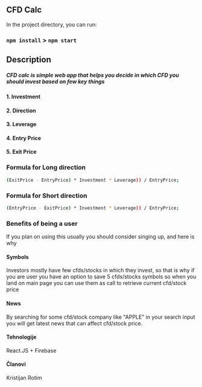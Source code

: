 ## CFD Calc

In the project directory, you can run:

### `npm install` > `npm start`

## Description

##### CFD calc is simple web app that helps you decide in which CFD you should invest based on few key things

#### 1. Investment

#### 2. Direction

#### 3. Leverage

#### 4. Entry Price

#### 5. Exit Price

### Formula for Long direction

```sh
(ExitPrice - EntryPrice) * Investment * Leverage)) / EntryPrice;
```

### Formula for Short direction

```sh
(EntryPrice - ExitPrice) * Investment * Leverage)) / EntryPrice;
```

### Benefits of being a user

If you plan on using this usually you should consider singing up, and here is why

#### Symbols

Investors mostly have few cfds/stocks in which they invest, so that is why if you are user you have an option to save 5 cfds/stocks symbols so when you land on main page you can use them as call to retrieve current cfd/stock price

#### News

By searching for some cfd/stock company like "APPLE" in your search input you will get latest news that can affect cfd/stock price.

#### Tehnologije

React.JS + Firebase

#### Članovi

Kristijan Rotim
